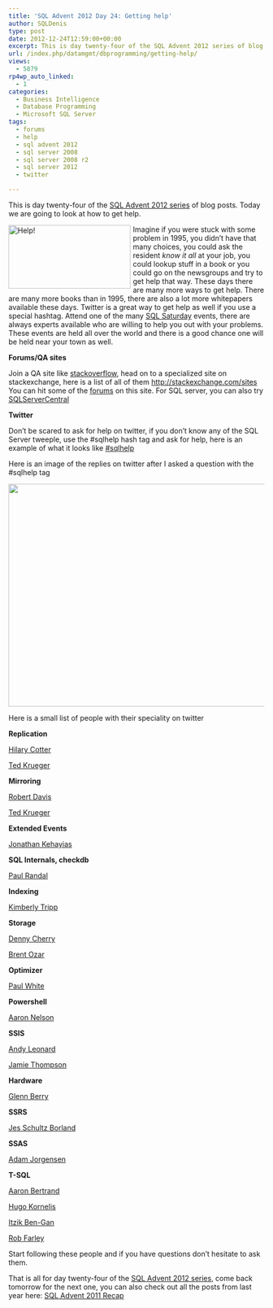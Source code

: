 ```yaml
---
title: 'SQL Advent 2012 Day 24: Getting help'
author: SQLDenis
type: post
date: 2012-12-24T12:59:00+00:00
excerpt: This is day twenty-four of the SQL Advent 2012 series of blog posts. Today we are going to look at how to get help
url: /index.php/datamgmt/dbprogramming/getting-help/
views:
  - 5879
rp4wp_auto_linked:
  - 1
categories:
  - Business Intelligence
  - Database Programming
  - Microsoft SQL Server
tags:
  - forums
  - help
  - sql advent 2012
  - sql server 2008
  - sql server 2008 r2
  - sql server 2012
  - twitter

---
```

This is day twenty-four of the [SQL Advent 2012 series][1] of blog posts. Today we are going to look at how to get help.

[<img src="http://farm8.staticflickr.com/7068/7089908693_f5cb6d839a_m.jpg" width="240" height="125" alt="Help!" style="float:left;margin:0 5px 0 0;" />][2]Imagine if you were stuck with some problem in 1995, you didn&#8217;t have that many choices, you could ask the resident _know it all_ at your job, you could lookup stuff in a book or you could go on the newsgroups and try to get help that way. These days there are many more ways to get help. There are many more books than in 1995, there are also a lot more whitepapers available these days. Twitter is a great way to get help as well if you use a special hashtag. Attend one of the many [SQL Saturday][3] events, there are always experts available who are willing to help you out with your problems. These events are held all over the world and there is a good chance one will be held near your town as well.

**Forums/QA sites**
  
Join a QA site like [stackoverflow][4], head on to a specialized site on stackexchange, here is a list of all of them http://stackexchange.com/sites You can hit some of the [forums][5] on this site. For SQL server, you can also try [SQLServerCentral][6]

**Twitter**
  
Don&#8217;t be scared to ask for help on twitter, if you don&#8217;t know any of the SQL Server tweeple, use the #sqlhelp hash tag and ask for help, here is an example of what it looks like [#sqlhelp][7]
  
Here is an image of the replies on twitter after I asked a question with the #sqlhelp tag

<div class="image_block">
  <a href="/wp-content/uploads/blogs/DataMgmt/Denis/ADvent/sqlhelp.PNG?mtime=1355070897"><img alt="" src="/wp-content/uploads/blogs/DataMgmt/Denis/ADvent/sqlhelp.PNG?mtime=1355070897" width="516" height="438" /></a>
</div>

Here is a small list of people with their speciality on twitter

**Replication**
  
[Hilary Cotter][8]
  
[Ted Krueger][9]

**Mirroring**
  
[Robert Davis][10]
  
[Ted Krueger][9]

**Extended Events**
  
[Jonathan Kehayias][11]

**SQL Internals, checkdb**
  
[Paul Randal][12]

**Indexing**
  
[Kimberly Tripp][13]

**Storage**
  
[Denny Cherry][14]
  
[Brent Ozar][15]

**Optimizer**
  
[Paul White][16]

**Powershell**
  
[Aaron Nelson][17]

**SSIS**
  
[Andy Leonard][18]
  
[Jamie Thompson][19]

**Hardware** 
  
[Glenn Berry][20]

**SSRS**
  
[Jes Schultz Borland][21]

**SSAS**
  
[Adam Jorgensen][22]

**T-SQL**
  
[Aaron Bertrand][23]
  
[Hugo Kornelis][24]
  
[Itzik Ben-Gan][25]
  
[Rob Farley][26]

Start following these people and if you have questions don&#8217;t hesitate to ask them.

That is all for day twenty-four of the [SQL Advent 2012 series][1], come back tomorrow for the next one, you can also check out all the posts from last year here: [SQL Advent 2011 Recap][27]

 [1]: /index.php/DataMgmt/DBProgramming/sql-advent-2012-here-is
 [2]: http://www.flickr.com/photos/vicky-/7089908693/ "Help! by Vicky! <3, on Flickr"
 [3]: http://www.sqlsaturday.com/
 [4]: http://stackoverflow.com/questions
 [5]: http://forum.ltd.local/
 [6]: http://www.sqlservercentral.com/Forums/
 [7]: https://twitter.com/search/realtime?q=%23sqlhelp&src=typd
 [8]: https://twitter.com/hilarycotter
 [9]: https://twitter.com/onpnt
 [10]: https://twitter.com/SQLSoldier
 [11]: https://twitter.com/SQLPoolBoy
 [12]: https://twitter.com/PaulRandal
 [13]: https://twitter.com/KimberlyLTripp
 [14]: https://twitter.com/mrdenny
 [15]: https://twitter.com/BrentO
 [16]: https://twitter.com/SQL_Kiwiv
 [17]: http://twitter.com/SQLvariant
 [18]: https://twitter.com/andyleonard
 [19]: https://twitter.com/jamiet
 [20]: https://twitter.com/GlennAlanBerry
 [21]: https://twitter.com/grrl_geek
 [22]: https://twitter.com/AJbigdata
 [23]: https://twitter.com/AaronBertrand
 [24]: https://twitter.com/Hugo_Kornelis
 [25]: https://twitter.com/ItzikBenGan
 [26]: https://twitter.com/rob_farley
 [27]: /index.php/DataMgmt/DataDesign/sql-advent-2011-recap